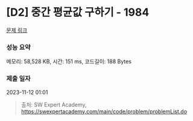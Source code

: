 # [D2] 중간 평균값 구하기 - 1984 

[문제 링크](https://swexpertacademy.com/main/code/problem/problemDetail.do?contestProbId=AV5Pw_-KAdcDFAUq) 

### 성능 요약

메모리: 58,528 KB, 시간: 151 ms, 코드길이: 188 Bytes

### 제출 일자

2023-11-12 01:01



> 출처: SW Expert Academy, https://swexpertacademy.com/main/code/problem/problemList.do